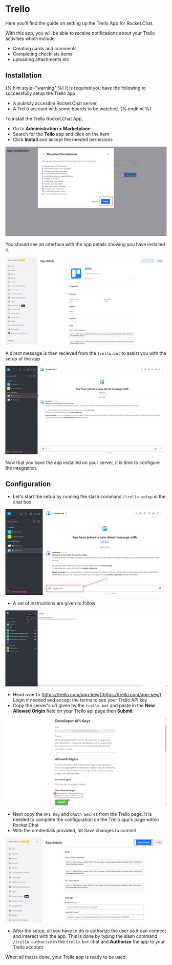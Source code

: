 # Trello

Here you'll find the guide on setting up the Trello App for Rocket.Chat.

With this app, you will be able to receive notifications about your Trello activities which include

* Creating cards and comments
* Completing checklists items
* uploading attachments etc

## Installation

{% hint style="warning" %}
It is required you have the following to successfully setup the Trello app

* A publicly accesible Rocket.Chat server
* A Trello account with some boards to be watched.
{% endhint %}

To install the Trello Rocket.Chat App,

* Go to **Administration > Marketplace**
* Search for the **Tello** app and click on the item
* Click **Install** and accept the needed permisions

![](<../../.gitbook/assets/image (647).png>)

You should see an interface with the app details showing you have installed it.

![](<../../.gitbook/assets/image (677).png>)

A direct message is then recieved from the `trello.bot` to assist you with the setup of the app

![](<../../.gitbook/assets/image (659).png>)

Now that you have the app installed on your server, it is time to configure the integration.

## Configuration

* Let's start the setup by running the slash command `/trello setup` in the chat box

![](<../../.gitbook/assets/image (660).png>)

* A set of instructions are given to follow

![](<../../.gitbook/assets/image (682).png>)

* Head over to [https://trello.com/app-key/](https://trello.com/app-key/). Login if needed and accept the terms to see your Trello API key
* Copy the server's url given by the `trello.bot` and paste in the **New Allowed Origin** field on your Trello api page then **Submit**

![](<../../.gitbook/assets/image (697).png>)

* Next copy the `API Key` and `OAuth Secret` from the Trello page. It is needed to complete the configuration on the Trello app's page within Rocket.Chat
* With the credentials provided, hit Save changes to commit

![](<../../.gitbook/assets/image (646).png>)

* After the setup, all you have to do is authorize the user so it can connect and interact with the app. This is done by typing the slash command `/trello authorize` in the `trello.bot` chat and **Authorize** the app to your Trello account.

When all that is done, your Trello app is ready to be used.
